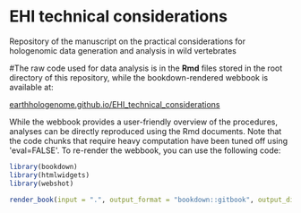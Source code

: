 # EHI technical considerations
Repository of the manuscript on the practical considerations for hologenomic data generation and analysis in wild vertebrates

#The raw code used for data analysis is in the **Rmd** files stored in the root directory of this repository, while the bookdown-rendered webbook is available at:

[earthhologenome.github.io/EHI_technical_considerations](https://earthhologenome.github.io/EHI_technical_considerations)

While the webbook provides a user-friendly overview of the procedures, analyses can be directly reproduced using the Rmd documents. Note that the code chunks that require heavy computation have been tuned off using 'eval=FALSE'. To re-render the webbook, you can use the following code:


```r
library(bookdown)
library(htmlwidgets)
library(webshot)

render_book(input = ".", output_format = "bookdown::gitbook", output_dir = "docs")
```

